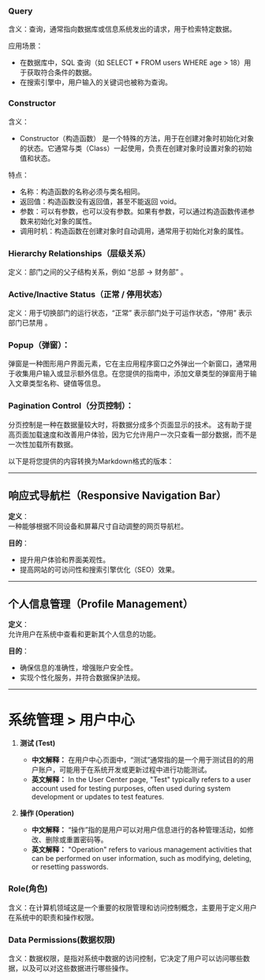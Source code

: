 ### Query

含义：查询，通常指向数据库或信息系统发出的请求，用于检索特定数据。

应用场景：
- 在数据库中，SQL 查询（如 SELECT * FROM users WHERE age > 18）用于获取符合条件的数据。
- 在搜索引擎中，用户输入的关键词也被称为查询。

### Constructor

含义：
- Constructor（构造函数） 是一个特殊的方法，用于在创建对象时初始化对象的状态。它通常与类（Class）一起使用，负责在创建对象时设置对象的初始值和状态。

特点：
- 名称：构造函数的名称必须与类名相同。
- 返回值：构造函数没有返回值，甚至不能返回 void。
- 参数：可以有参数，也可以没有参数。如果有参数，可以通过构造函数传递参数来初始化对象的属性。
- 调用时机：构造函数在创建对象时自动调用，通常用于初始化对象的属性。

### Hierarchy Relationships（层级关系）
定义：部门之间的父子结构关系，例如 “总部 → 财务部” 。
### Active/Inactive Status（正常 / 停用状态）
定义：用于切换部门的运行状态，“正常” 表示部门处于可运作状态，“停用” 表示部门已禁用 。

### Popup（弹窗）：
弹窗是一种图形用户界面元素，它在主应用程序窗口之外弹出一个新窗口，通常用于收集用户输入或显示额外信息。在您提供的指南中，添加文章类型的弹窗用于输入文章类型名称、键值等信息。

### Pagination Control（分页控制）：
分页控制是一种在数据量较大时，将数据分成多个页面显示的技术。
这有助于提高页面加载速度和改善用户体验，因为它允许用户一次只查看一部分数据，而不是一次性加载所有数据。

以下是将您提供的内容转换为Markdown格式的版本：

---

## 响应式导航栏（Responsive Navigation Bar）

**定义**：  
一种能够根据不同设备和屏幕尺寸自动调整的网页导航栏。

**目的**：
- 提升用户体验和界面美观性。
- 提高网站的可访问性和搜索引擎优化（SEO）效果。

---

## 个人信息管理（Profile Management）

**定义**：  
允许用户在系统中查看和更新其个人信息的功能。

**目的**：
- 确保信息的准确性，增强账户安全性。
- 实现个性化服务，并符合数据保护法规。

---
# 系统管理 > 用户中心
1. **测试 (Test)**
   - **中文解释：** 在用户中心页面中，“测试”通常指的是一个用于测试目的的用户账户，可能用于在系统开发或更新过程中进行功能测试。
   - **英文解释：** In the User Center page, "Test" typically refers to a user account used for testing purposes, often used during system development or updates to test features.

2. **操作 (Operation)**
   - **中文解释：** “操作”指的是用户可以对用户信息进行的各种管理活动，如修改、删除或重置密码等。
   - **英文解释：** "Operation" refers to various management activities that can be performed on user information, such as modifying, deleting, or resetting passwords.

### Role(角色)
含义：在计算机领域这是一个重要的权限管理和访问控制概念，主要用于定义用户在系统中的职责和操作权限。
### Data Permissions(数据权限)
含义：数据权限，是指对系统中数据的访问控制，它决定了用户可以访问哪些数据，以及可以对这些数据进行哪些操作。


